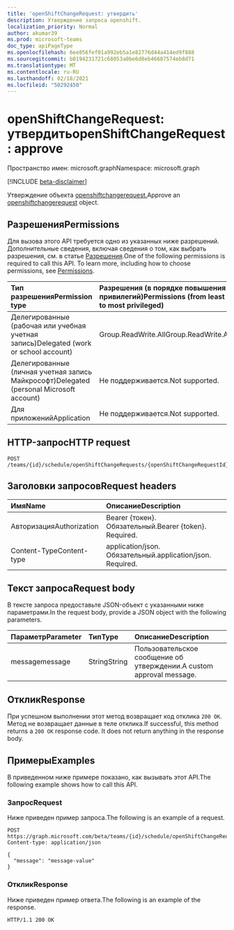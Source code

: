 ```yaml
---
title: 'openShiftChangeRequest: утвердить'
description: Утверждение запроса openshift.
localization_priority: Normal
author: akumar39
ms.prod: microsoft-teams
doc_type: apiPageType
ms.openlocfilehash: 6ee856fef01a992eb5a1e82776d44a414ed9f888
ms.sourcegitcommit: b0194231721c68053a0be6d8eb46687574eb8d71
ms.translationtype: MT
ms.contentlocale: ru-RU
ms.lasthandoff: 02/18/2021
ms.locfileid: "50292450"
---
```

# <a name="openshiftchangerequest-approve"></a><span data-ttu-id="2a810-103">openShiftChangeRequest: утвердить</span><span class="sxs-lookup"><span data-stu-id="2a810-103">openShiftChangeRequest: approve</span></span>

<span data-ttu-id="2a810-104">Пространство имен: microsoft.graph</span><span class="sxs-lookup"><span data-stu-id="2a810-104">Namespace: microsoft.graph</span></span>

[!INCLUDE [beta-disclaimer](../../includes/beta-disclaimer.md)]

<span data-ttu-id="2a810-105">Утверждение объекта [openshiftchangerequest.](../resources/openshiftchangerequest.md)</span><span class="sxs-lookup"><span data-stu-id="2a810-105">Approve an [openshiftchangerequest](../resources/openshiftchangerequest.md) object.</span></span>

## <a name="permissions"></a><span data-ttu-id="2a810-106">Разрешения</span><span class="sxs-lookup"><span data-stu-id="2a810-106">Permissions</span></span>

<span data-ttu-id="2a810-p101">Для вызова этого API требуется одно из указанных ниже разрешений. Дополнительные сведения, включая сведения о том, как выбрать разрешения, см. в статье [Разрешения](/graph/permissions-reference).</span><span class="sxs-lookup"><span data-stu-id="2a810-p101">One of the following permissions is required to call this API. To learn more, including how to choose permissions, see [Permissions](/graph/permissions-reference).</span></span>

| <span data-ttu-id="2a810-109">Тип разрешения</span><span class="sxs-lookup"><span data-stu-id="2a810-109">Permission type</span></span>                        | <span data-ttu-id="2a810-110">Разрешения (в порядке повышения привилегий)</span><span class="sxs-lookup"><span data-stu-id="2a810-110">Permissions (from least to most privileged)</span></span> |
|:---------------------------------------|:--------------------------------------------|
| <span data-ttu-id="2a810-111">Делегированные (рабочая или учебная учетная запись)</span><span class="sxs-lookup"><span data-stu-id="2a810-111">Delegated (work or school account)</span></span>     | <span data-ttu-id="2a810-112">Group.ReadWrite.All</span><span class="sxs-lookup"><span data-stu-id="2a810-112">Group.ReadWrite.All</span></span> |
| <span data-ttu-id="2a810-113">Делегированные (личная учетная запись Майкрософт)</span><span class="sxs-lookup"><span data-stu-id="2a810-113">Delegated (personal Microsoft account)</span></span> | <span data-ttu-id="2a810-114">Не поддерживается.</span><span class="sxs-lookup"><span data-stu-id="2a810-114">Not supported.</span></span> |
| <span data-ttu-id="2a810-115">Для приложений</span><span class="sxs-lookup"><span data-stu-id="2a810-115">Application</span></span>                            | <span data-ttu-id="2a810-116">Не поддерживается.</span><span class="sxs-lookup"><span data-stu-id="2a810-116">Not supported.</span></span> |

## <a name="http-request"></a><span data-ttu-id="2a810-117">HTTP-запрос</span><span class="sxs-lookup"><span data-stu-id="2a810-117">HTTP request</span></span>

<!-- { "blockType": "ignored" } -->

```http
POST /teams/{id}/schedule/openShiftChangeRequests/{openShiftChangeRequestId}/approve
```

## <a name="request-headers"></a><span data-ttu-id="2a810-118">Заголовки запросов</span><span class="sxs-lookup"><span data-stu-id="2a810-118">Request headers</span></span>

| <span data-ttu-id="2a810-119">Имя</span><span class="sxs-lookup"><span data-stu-id="2a810-119">Name</span></span>          | <span data-ttu-id="2a810-120">Описание</span><span class="sxs-lookup"><span data-stu-id="2a810-120">Description</span></span>   |
|:--------------|:--------------|
| <span data-ttu-id="2a810-121">Авторизация</span><span class="sxs-lookup"><span data-stu-id="2a810-121">Authorization</span></span> | <span data-ttu-id="2a810-p102">Bearer {токен}. Обязательный.</span><span class="sxs-lookup"><span data-stu-id="2a810-p102">Bearer {token}. Required.</span></span> |
| <span data-ttu-id="2a810-124">Content-Type</span><span class="sxs-lookup"><span data-stu-id="2a810-124">Content-type</span></span> | <span data-ttu-id="2a810-p103">application/json. Обязательный.</span><span class="sxs-lookup"><span data-stu-id="2a810-p103">application/json. Required.</span></span> |

## <a name="request-body"></a><span data-ttu-id="2a810-127">Текст запроса</span><span class="sxs-lookup"><span data-stu-id="2a810-127">Request body</span></span>

<span data-ttu-id="2a810-128">В тексте запроса предоставьте JSON-объект с указанными ниже параметрами.</span><span class="sxs-lookup"><span data-stu-id="2a810-128">In the request body, provide a JSON object with the following parameters.</span></span>

| <span data-ttu-id="2a810-129">Параметр</span><span class="sxs-lookup"><span data-stu-id="2a810-129">Parameter</span></span>    | <span data-ttu-id="2a810-130">Тип</span><span class="sxs-lookup"><span data-stu-id="2a810-130">Type</span></span>        | <span data-ttu-id="2a810-131">Описание</span><span class="sxs-lookup"><span data-stu-id="2a810-131">Description</span></span> |
|:-------------|:------------|:------------|
|<span data-ttu-id="2a810-132">message</span><span class="sxs-lookup"><span data-stu-id="2a810-132">message</span></span>|<span data-ttu-id="2a810-133">String</span><span class="sxs-lookup"><span data-stu-id="2a810-133">String</span></span>|<span data-ttu-id="2a810-134">Пользовательское сообщение об утверждении.</span><span class="sxs-lookup"><span data-stu-id="2a810-134">A custom approval message.</span></span>|

## <a name="response"></a><span data-ttu-id="2a810-135">Отклик</span><span class="sxs-lookup"><span data-stu-id="2a810-135">Response</span></span>

<span data-ttu-id="2a810-p104">При успешном выполнении этот метод возвращает код отклика `200 OK`. Метод не возвращает данные в теле отклика.</span><span class="sxs-lookup"><span data-stu-id="2a810-p104">If successful, this method returns a `200 OK` response code. It does not return anything in the response body.</span></span>

## <a name="examples"></a><span data-ttu-id="2a810-138">Примеры</span><span class="sxs-lookup"><span data-stu-id="2a810-138">Examples</span></span>

<span data-ttu-id="2a810-139">В приведенном ниже примере показано, как вызывать этот API.</span><span class="sxs-lookup"><span data-stu-id="2a810-139">The following example shows how to call this API.</span></span>

### <a name="request"></a><span data-ttu-id="2a810-140">Запрос</span><span class="sxs-lookup"><span data-stu-id="2a810-140">Request</span></span>

<span data-ttu-id="2a810-141">Ниже приведен пример запроса.</span><span class="sxs-lookup"><span data-stu-id="2a810-141">The following is an example of a request.</span></span>
<!-- {
  "blockType": "request",
  "name": "openshiftchangerequest_approve"
}-->

```http
POST https://graph.microsoft.com/beta/teams/{id}/schedule/openShiftChangeRequests/{openShiftChangeRequestId}/approve
Content-type: application/json

{
  "message": "message-value"
}
```

### <a name="response"></a><span data-ttu-id="2a810-142">Отклик</span><span class="sxs-lookup"><span data-stu-id="2a810-142">Response</span></span>

<span data-ttu-id="2a810-143">Ниже приведен пример ответа.</span><span class="sxs-lookup"><span data-stu-id="2a810-143">The following is an example of the response.</span></span>
<!-- {
  "blockType": "response",
  "truncated": true,
  "@odata.type": "microsoft.graph.None"
} -->

```http
HTTP/1.1 200 OK
```

<!-- uuid: 16cd6b66-4b1a-43a1-adaf-3a886856ed98
2019-02-04 14:57:30 UTC -->
<!-- {
  "type": "#page.annotation",
  "description": "openShiftChangeRequest: approve",
  "keywords": "",
  "section": "documentation",
  "tocPath": ""
}-->


